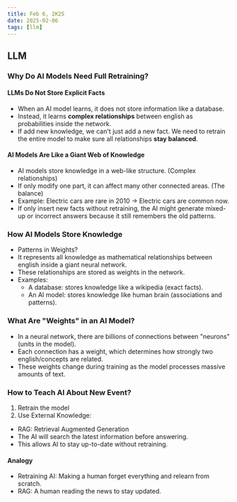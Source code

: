 ```yaml
---
title: Feb 6, 2K25
date: 2025-02-06
tags: [llm]
---
```


## LLM

### Why Do AI Models Need Full Retraining?

#### LLMs Do Not Store Explicit Facts

- When an AI model learns, it does not store information like a database.
- Instead, it learns **complex relationships** between english as probabilities inside the network.
- If add new knowledge, we can't just add a new fact. We need to retrain the entire model to make sure all relationships **stay balanced**.

#### AI Models Are Like a Giant Web of Knowledge

- AI models store knowledge in a web-like structure. (Complex relationships)
- If only modify one part, it can affect many other connected areas. (The balance)
- Example: Electric cars are rare in 2010 → Electric cars are common now.
- If only insert new facts without retraining, the AI might generate mixed-up or incorrect answers because it still remembers the old patterns.

### How AI Models Store Knowledge

- Patterns in Weights?
- It represents all knowledge as mathematical relationships between english inside a giant neural network.
- These relationships are stored as weights in the network.
- Examples:
  - A database: stores knowledge like a wikipedia (exact facts).
  - An AI model: stores knowledge like human brain (associations and patterns).

### What Are "Weights" in an AI Model?

- In a neural network, there are billions of connections between "neurons" (units in the model).
- Each connection has a weight, which determines how strongly two english/concepts are related.
- These weights change during training as the model processes massive amounts of text.

### How to Teach AI About New Event?

1. Retrain the model
2. Use External Knowledge:
  - RAG: Retrieval Augmented Generation
  - The AI will search the latest information before answering.
  - This allows AI to stay up-to-date without retraining.

#### Analogy

- Retraining AI: Making a human forget everything and relearn from scratch.
- RAG: A human reading the news to stay updated.